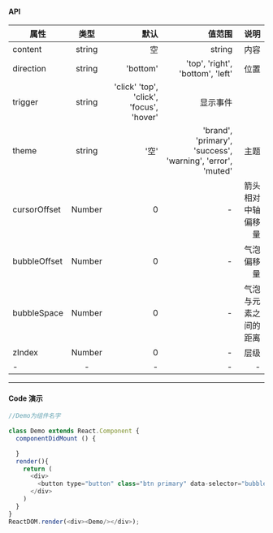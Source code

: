 #### API
     
属性|类型|默认|值范围|说明
---|:--:|---:|---:|---:
content | string | 空 | string | 内容
direction | string | 'bottom' | 'top', 'right', 'bottom', 'left' | 位置
trigger | string | 'click' 'top', 'click', 'focus', 'hover' | 显示事件
theme | string | '空' | 'brand', 'primary', 'success', 'warning', 'error', 'muted' | 主题
cursorOffset | Number | 0 | - | 箭头相对中轴偏移量
bubbleOffset | Number | 0 | - | 气泡偏移量
bubbleSpace | Number | 0 | - | 气泡与元素之间的距离
zIndex | Number | 0 | - | 层级
- | - | - | - | -
  
  
------
  
#### Code 演示
  
<!--start-code-->
  
```js
//Demo为组件名字
  
class Demo extends React.Component {
  componentDidMount () {
    
  }
  render(){
    return (
      <div>
        <button type="button" class="btn primary" data-selector="bubble">气泡(带title)</button>
      </div>
    )
  }
}
ReactDOM.render(<div><Demo/></div>);